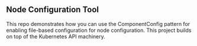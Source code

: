 ## Node Configuration Tool

This repo demonstrates how you can use the ComponentConfig pattern for enabling file-based
configuration for node configuration. This project builds on top of the Kubernetes API machinery.

